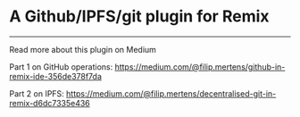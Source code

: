 
# A Github/IPFS/git plugin for Remix
______________________________________

Read more about this plugin on Medium

Part 1 on GitHub operations: https://medium.com/@filip.mertens/github-in-remix-ide-356de378f7da

Part 2 on IPFS: https://medium.com/@filip.mertens/decentralised-git-in-remix-d6dc7335e436

